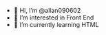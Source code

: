 - 👋 Hi, I’m @allan090602
- 👀 I’m interested in Front End
- 🌱 I’m currently learning HTML

<!---
allan090602/allan090602 is a ✨ special ✨ repository because its `README.md` (this file) appears on your GitHub profile.
You can click the Preview link to take a look at your changes.
--->
